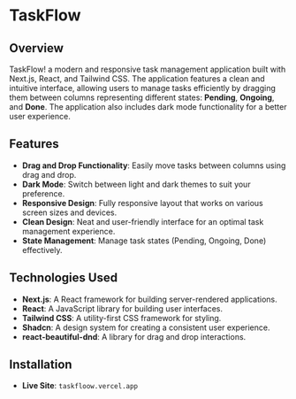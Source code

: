 # TaskFlow

## Overview

TaskFlow! a modern and responsive task management application built with Next.js, React, and Tailwind CSS. The application features a clean and intuitive interface, allowing users to manage tasks efficiently by dragging them between columns representing different states: **Pending**, **Ongoing**, and **Done**. The application also includes dark mode functionality for a better user experience.

## Features

- **Drag and Drop Functionality**: Easily move tasks between columns using drag and drop.
- **Dark Mode**: Switch between light and dark themes to suit your preference.
- **Responsive Design**: Fully responsive layout that works on various screen sizes and devices.
- **Clean Design**: Neat and user-friendly interface for an optimal task management experience.
- **State Management**: Manage task states (Pending, Ongoing, Done) effectively.

## Technologies Used

- **Next.js**: A React framework for building server-rendered applications.
- **React**: A JavaScript library for building user interfaces.
- **Tailwind CSS**: A utility-first CSS framework for styling.
- **Shadcn**: A design system for creating a consistent user experience.
- **react-beautiful-dnd**: A library for drag and drop interactions.

## Installation

- **Live Site**: `taskfloow.vercel.app`
